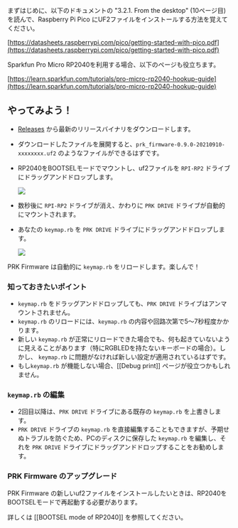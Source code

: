 まずはじめに、以下のドキュメントの "3.2.1. From the desktop" (10ページ目)を読んで、Raspberry Pi Pico にUF2ファイルをインストールする方法を覚えてください。

[https://datasheets.raspberrypi.com/pico/getting-started-with-pico.pdf](https://datasheets.raspberrypi.com/pico/getting-started-with-pico.pdf)

Sparkfun Pro Micro RP2040を利用する場合、以下のページも役立ちます。

[https://learn.sparkfun.com/tutorials/pro-micro-rp2040-hookup-guide](https://learn.sparkfun.com/tutorials/pro-micro-rp2040-hookup-guide)

## やってみよう！

- [Releases](https://github.com/picoruby/prk_firmware/releases) から最新のリリースバイナリをダウンロードします。

- ダウンロードしたファイルを展開すると、`prk_firmware-0.9.0-20210910-xxxxxxxx.uf2` のようなファイルができるはずです。

- RP2040をBOOTSELモードでマウントし、uf2ファイルを `RPI-RP2` ドライブにドラッグアンドドロップします。

  ![](images/drag_and_drop_1.png)

- 数秒後に `RPI-RP2` ドライブが消え、かわりに `PRK DRIVE` ドライブが自動的にマウントされます。

- あなたの `keymap.rb` を `PRK DRIVE` ドライブにドラッグアンドドロップします。

  ![](images/drag_and_drop_2.png)

PRK Firmware は自動的に `keymap.rb` をリロードします。楽しんで！

### 知っておきたいポイント

- `keymap.rb` をドラッグアンドドロップしても、`PRK DRIVE` ドライブはアンマウントされません。
- `keymap.rb` のリロードには、`keymap.rb` の内容や回路次第で5～7秒程度かかります。
- 新しい `keymap.rb` が正常にリロードできた場合でも、何も起きていないように見えることがあります（特にRGBLEDを持たないキーボードの場合）。しかし、 `keymap.rb` に問題がなければ新しい設定が適用されているはずです。
- もし`keymap.rb` が機能しない場合、[[Debug print]] ページが役立つかもしれません。

### `keymap.rb` の編集

- 2回目以降は、`PRK DRIVE` ドライブにある既存の `keymap.rb` を上書きします。
- `PRK DRIVE` ドライブの `keymap.rb` を直接編集することもできますが、予期せぬトラブルを防ぐため、PCのディスクに保存した `keymap.rb` を編集し、それを `PRK DRIVE` ドライブにドラッグアンドドロップすることをお勧めします。

### PRK Firmware のアップグレード

PRK Firmware の新しいuf2ファイルをインストールしたいときは、RP2040をBOOTSELモードで再起動する必要があります。

詳しくは [[BOOTSEL mode of RP2040]] を参照してください。
